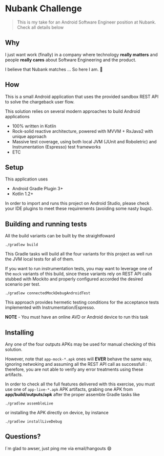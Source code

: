 # Nubank Challenge
 
> This is my take for an Android Software Engineer position at Nubank. Check all details below

## Why

I just want work (finally) in a company where technology 
**really matters** and people **really cares** about Software Engineering and 
the product. 

I believe that Nubank matches ... So here I am. 🚀

## How

This is a small Android application that uses the provided 
sandbox REST API to solve the chargeback user flow. 

This solution relies on several modern approaches to build Android applications

- 100% written in Kotlin
- Rock-solid reactive architecture, powered with MVVM + RxJava2 with unique approach
- Massive test coverage, using both local JVM (JUnit and Roboletric) 
and Instrumentation (Espresso) test frameworks
- ETC

## Setup

This application uses
- Android Gradle Plugin 3+
- Kotlin 1.2+

In order to import and runs this project on Android Studio, please check your 
IDE plugins to meet these requirements (avoiding some nasty bugs).

## Building and running tests

All the build variants can be built by the straightfoward

```
./gradlew build
```

This Gradle tasks will build all the four variants for this project as well 
run the JVM local tests for all of them.

If you want to run instrumentation tests, you may want to leverage one of the `mock` 
variants of this build, since these variants rely on REST API calls stubbed with
Mockito and properly configured accorded the desired scenario per test.

```
./gradlew connectedMockDebugAndroidTest
```

This approach provides hermetic testing conditions for the acceptance tests 
implemented with Instrumentation/Espresso.
 
**NOTE** - You must have an online AVD or Android device to run this task

## Installing

Any one of the four outputs APKs may be used for manual checking of this solution.

However, note that `app-mock-*.apk` ones will **EVER** behave the same way, ignoring 
netwoking and assuming all the REST API call as successfull : therefore, you are 
not able to verify any error treatments using these artifacts.

In order to check all the full features delivered with this exercise, you must
use one of `app-live-*.apk` APK artifacts, grabing one APK from 
**app/build/outputs/apk** after the proper assemble Gradle tasks like

```
./gradlew assembleLive
```

or installing the APK directly on device, by instance

```
./gradlew installLiveDebug 
```

## Questions?

I`m glad to awser, just ping me via email/hangouts 😄

